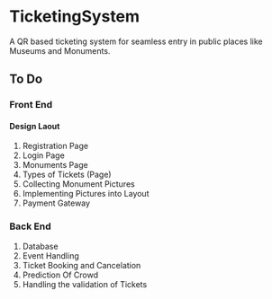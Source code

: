 # TicketingSystem
A QR based ticketing system for seamless entry in public places like Museums and Monuments.

## To Do
### Front End
#### Design Laout
1. Registration Page
2. Login Page
3. Monuments Page
4. Types of Tickets (Page)
5. Collecting Monument Pictures  
6. Implementing Pictures into Layout  
7. Payment Gateway  

### Back End
1. Database
2. Event Handling
3. Ticket Booking and Cancelation
4. Prediction Of Crowd
5. Handling the validation of Tickets

